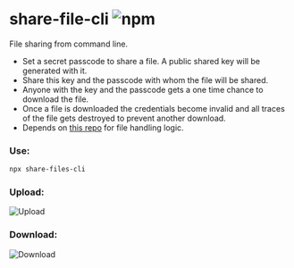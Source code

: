 # share-file-cli ![npm](https://img.shields.io/npm/v/share-file-cli.svg)

File sharing from command line.
- Set a secret passcode to share a file. A public shared key will be generated with it.
- Share this key and the passcode with whom the file will be shared.
- Anyone with the key and the passcode gets a one time chance to download the file.
- Once a file is downloaded the credentials become invalid and all traces of the file gets destroyed to prevent another download.
- Depends on [this repo](https://github.com/FahadulShadhin/fs-server) for file handling logic.

### Use:

```bash
npx share-files-cli
```

### Upload:
![Upload](./public/upload.gif)

### Download:
![Download](./public/download.gif)

<!-- https://github.com/user-attachments/assets/a140fc49-d914-468c-81f5-33eb23c2ca51 -->
